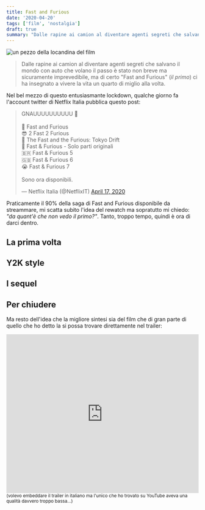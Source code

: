 ```yaml
---
title: Fast and Furious
date: '2020-04-20'
tags: ['film', 'nostalgia']
draft: true
summary: "Dalle rapine ai camion al diventare agenti segreti che salvano il mondo con auto che volano il passo è stato non breve ma sicuramente imprevedibile, ma di certo 'Fast and Furious' (il primo) ci ha insegnato a vivere la vita un quarto di miglio alla volta."
---
```


![un pezzo della locandina del film](https://i1.wp.com/jasonsmovieblog.com/wp-content/uploads/2019/07/the-fast-and-the-furious-banner.jpg)

> Dalle rapine ai camion al diventare agenti segreti che salvano il mondo con auto che volano il passo è stato non breve ma sicuramente imprevedibile, ma di certo "Fast and Furious" (_il primo_) ci ha insegnato a vivere la vita un quarto di miglio alla volta.

Nel bel mezzo di questo entusiasmante lockdown, qualche giorno fa l'account twitter di Netflix Italia pubblica questo post:

<blockquote className="twitter-tweet"><p lang="en" dir="ltr">GNAUUUUUUUUUU 💨<br /><br />💪 Fast and Furious<br />😎 2 Fast 2 Furious<br />🗼 The Fast and the Furious: Tokyo Drift<br />🚓 Fast &amp; Furious - Solo parti originali<br />🇧🇷 Fast &amp; Furious 5<br />🇬🇧 Fast &amp; Furious 6<br />😭 Fast &amp; Furious 7<br /><br />Sono ora disponibili.</p>— Netflix Italia (@NetflixIT) <a href="https://twitter.com/NetflixIT/status/1251065433802899457?ref_src=twsrc%5Etfw">April 17, 2020</a></blockquote>
<script async src="https://platform.twitter.com/widgets.js" charSet="utf-8"></script>

Praticamente il 90% della saga di Fast and Furious disponibile da streammare, mi scatta subito l'idea del rewatch ma sopratutto mi chiedo: _"da quant'è che non vedo il primo?"_. Tanto, troppo tempo, quindi è ora di darci dentro.

## La prima volta

## Y2K style

## I sequel

## Per chiudere

Ma resto dell'idea che la migliore sintesi sia del film che di gran parte di quello che ho detto la si possa trovare direttamente nel trailer:

<iframe width="100%" height="415" src="https://www.youtube.com/embed/2TAOizOnNPo" frameBorder="0" allowFullScreen></iframe>
<small>(volevo embeddare il trailer in italiano ma l'unico che ho trovato su YouTube aveva una qualità davvero troppo bassa...)</small>
